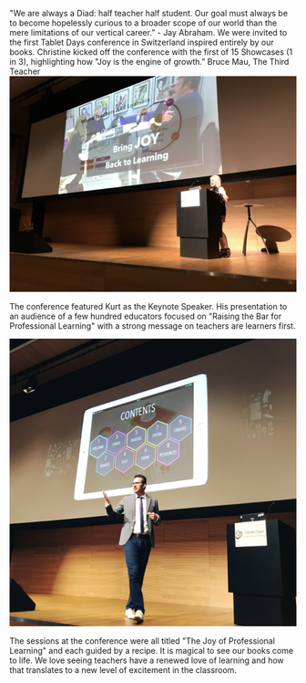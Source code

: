 "We are always a Diad: half teacher half student. Our goal must always be to become hopelessly curious to a broader scope of our world than the mere limitations of our vertical career.” - Jay Abraham.
We were invited to the first Tablet Days conference in Switzerland inspired entirely by our books. 
Christine kicked off the conference with the first of 15 Showcases (1 in 3), highlighting how "Joy is the engine of growth." Bruce Mau, The Third Teacher
    </div>
<img src="img/Christine2 1in3.JPG" alt="Christine Klynen">
    </div>
        
The conference featured Kurt as the Keynote Speaker. His presentation to an audience of a few hundred educators focused on "Raising the Bar for Professional Learning" with a strong message on teachers are learners first.
   </div>
<img src="img/KurtKlynenTD1.JPG" alt="Kurt Klynen">
    </div>
    
The sessions at the conference were all titled "The Joy of Professional Learning" and each guided by a recipe.
It is magical to see our books come to life. We love seeing teachers have a renewed love of learning and how that translates to a new level of excitement in the classroom. 
